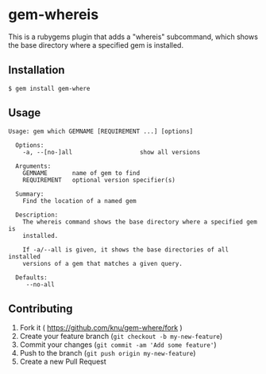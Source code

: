 # gem-whereis

This is a rubygems plugin that adds a "whereis" subcommand, which
shows the base directory where a specified gem is installed.

## Installation

    $ gem install gem-where

## Usage

    Usage: gem which GEMNAME [REQUIREMENT ...] [options]

      Options:
        -a, --[no-]all                   show all versions

      Arguments:
        GEMNAME       name of gem to find
        REQUIREMENT   optional version specifier(s)

      Summary:
        Find the location of a named gem

      Description:
        The whereis command shows the base directory where a specified gem is
        installed.

        If -a/--all is given, it shows the base directories of all installed
        versions of a gem that matches a given query.

      Defaults:
         --no-all

## Contributing

1. Fork it ( https://github.com/knu/gem-where/fork )
2. Create your feature branch (`git checkout -b my-new-feature`)
3. Commit your changes (`git commit -am 'Add some feature'`)
4. Push to the branch (`git push origin my-new-feature`)
5. Create a new Pull Request
